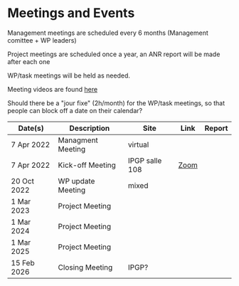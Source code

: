 # Meetings and Events

Management meetings are scheduled every 6 months (Management comittee + WP leaders)

Project meetings are scheduled once a year, an ANR report will be made after each one

WP/task meetings will be held as needed.

Meeting videos are found [here](videos.md)

Should there be a "jour fixe" (2h/month) for the WP/task meetings, so that people can block off a date on their calendar?

| Date(s)     | Description       | Site    | Link | Report |
| ----------- | ----------------  | ------- | ---- | ------ |
|  7 Apr 2022 | Managment Meeting | virtual |      |        |
|  7 Apr 2022 | Kick-off Meeting  | IPGP salle 108   | [Zoom](https://u-paris.zoom.us/j/84585189610?pwd=NzNNdE5WeTJmNlc3YnBzR2ZOenFsUT09) |        |
| 20 Oct 2022 | WP update Meeting | mixed   |      |        |
|  1 Mar 2023 | Project Meeting   |         |      |        |
|  1 Mar 2024 | Project Meeting   |         |      |        |
|  1 Mar 2025 | Project Meeting   |         |      |        |
| 15 Feb 2026 | Closing Meeting   | IPGP?   |      |        |

